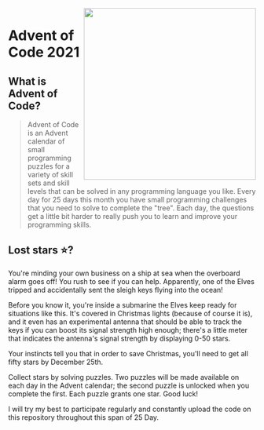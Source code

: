 <img src="/Advent of Code.png" width="350" align="right" />

# Advent of Code 2021


## What is Advent of Code?
> Advent of Code is an Advent calendar of small programming puzzles for a variety of skill sets and skill levels that can be solved in any programming language you like.
> Every day for 25 days this month you have small programming challenges that you need to solve to complete the "tree". Each day, the questions get a little bit harder to really push you to learn and improve your programming skills.

## Lost stars ⭐️?
You're minding your own business on a ship at sea when the overboard alarm goes off! You rush to see if you can help. 
Apparently, one of the Elves tripped and accidentally sent the sleigh keys flying into the ocean!

Before you know it, you're inside a submarine the Elves keep ready for situations like this. 
It's covered in Christmas lights (because of course it is), 
and it even has an experimental antenna that should be able to track the keys if you can boost its signal strength high enough; 
there's a little meter that indicates the antenna's signal strength by displaying 0-50 stars.

Your instincts tell you that in order to save Christmas, you'll need to get all fifty stars by December 25th.

Collect stars by solving puzzles. 
Two puzzles will be made available on each day in the Advent calendar; 
the second puzzle is unlocked when you complete the first. Each puzzle grants one star. Good luck!

I will try my best to participate regularly and constantly upload the code on this repository throughout this span of 25 Day.
